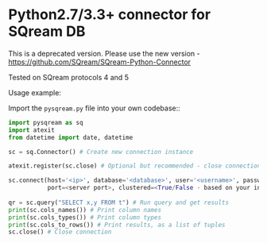 # Python2.7/3.3+ connector for SQream DB

This is a deprecated version. Please use the new version - 
https://github.com/SQream/SQream-Python-Connector

Tested on SQream protocols 4 and 5

Usage example:

Import the `pysqream.py` file into your own codebase::

```python
import pysqream as sq
import atexit
from datetime import date, datetime

sc = sq.Connector() # Create new connection instance

atexit.register(sc.close) # Optional but recommended - close connection upon exit

sc.connect(host='<ip>', database='<database>', user='<username>', password='<password>',
           port=<server port>, clustered=<True/False - based on your installation>, timeout=<socket timeout>)
            
qr = sc.query("SELECT x,y FROM t") # Run query and get results
print(sc.cols_names()) # Print column names
print(sc.cols_types()) # Print column types
print(sc.cols_to_rows()) # Print results, as a list of tuples
sc.close() # Close connection
```
